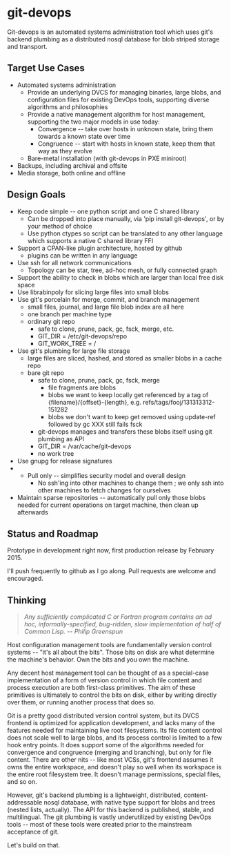 git-devops
==========

Git-devops is an automated systems administration tool which uses
git's backend plumbing as a distributed nosql database for blob
striped storage and transport.


Target Use Cases
----------------

- Automated systems administration
    - Provide an underlying DVCS for managing binaries, large blobs,
      and configuration files for existing DevOps tools, supporting
      diverse algorithms and philosophies
    - Provide a native management algorithm for host
      management, supporting the two major models in use today:
        - Convergence -- take over hosts in unknown state, bring them
          towards a known state over time
        - Congruence -- start with hosts in known state, keep them
          that way as they evolve 
    - Bare-metal installation (with git-devops in PXE miniroot)
- Backups, including archival and offsite
- Media storage, both online and offline


Design Goals
------------

- Keep code simple -- one python script and one C shared library
  - Can be dropped into place manually, via 'pip install git-devops',
    or by your method of choice
  - Use python ctypes so script can be translated to any other
    language which supports a native C shared library FFI
- Support a CPAN-like plugin architecture, hosted by github
    - plugins can be written in any language
- Use ssh for all network communications
    - Topology can be star, tree, ad-hoc mesh, or fully connected
      graph
- Support the ability to check in blobs which are larger than local
  free disk space
- Use librabinpoly for slicing large files into small blobs
- Use git's porcelain for merge, commit, and branch management
    - small files, journal, and large file blob index are all here
    - one branch per machine type
    - ordinary git repo
        - safe to clone, prune, pack, gc, fsck, merge, etc.
        - GIT_DIR = /etc/git-devops/repo
        - GIT_WORK_TREE = /
- Use git's plumbing for large file storage 
    - large files are sliced, hashed, and stored as smaller blobs in
      a cache repo
    - bare git repo
        - safe to clone, prune, pack, gc, fsck, merge
            - file fragments are blobs 
            - blobs we want to keep locally get referenced by a tag of
              {filename}/{offset}-{length}, e.g.
              refs/tags/fooj/131313312-151282
            - blobs we don't want to keep get removed using
              update-ref followed by gc
          XXX still fails fsck
        - git-devops manages and transfers these blobs itself using
          git plumbing as API
        - GIT_DIR = /var/cache/git-devops
        - no work tree
- Use gnupg for release signatures
- 
    - Pull only -- simplifies security model and overall design
        - No ssh'ing into other machines to change them ; we only ssh
          into other machines to fetch changes for ourselves
- Maintain sparse repositories -- automatically pull only those blobs
  needed for current operations on target machine, then clean up
  afterwards


Status and Roadmap
------------------

Prototype in development right now, first production release by
February 2015.

I'll push frequently to github as I go along.  Pull requests are
welcome and encouraged.


Thinking
--------

> *Any sufficiently complicated C or Fortran program contains an ad
> hoc, informally-specified, bug-ridden, slow implementation of half
> of Common Lisp.  -- Philip Greenspun*

Host configuration management tools are fundamentally version control
systems -- "it's all about the bits".  Those bits on disk are what
determine the machine's behavior.  Own the bits and you own the
machine. 

Any decent host management tool can be thought of as a special-case
implementation of a form of version control in which file content and
process execution are both first-class primitives.  The aim of these
primitives is ultimately to control the bits on disk, either by
writing directly over them, or running another process that does so.

Git is a pretty good distributed version control system, but its DVCS
frontend is optimized for application development, and lacks many of
the features needed for maintaining live root filesystems. Its file
content control does not scale well to large blobs, and its process
control is limited to a few hook entry points.  It does support some
of the algorithms needed for convergence and congruence (merging and
branching), but only for file content. There are other nits -- like
most VCSs, git's frontend assumes it owns the entire workspace, and
doesn't play so well when its workspace is the entire root filesystem
tree. It doesn't manage permissions, special files, and so on. 

However, git's backend plumbing is a lightweight, distributed,
content-addressable nosql database, with native type support for blobs
and trees (nested lists, actually).  The API for this backend is
published, stable, and multilingual.  The git plumbing is vastly
underutilized by existing DevOps tools -- most of these tools were
created prior to the mainstream acceptance of git.

Let's build on that.


